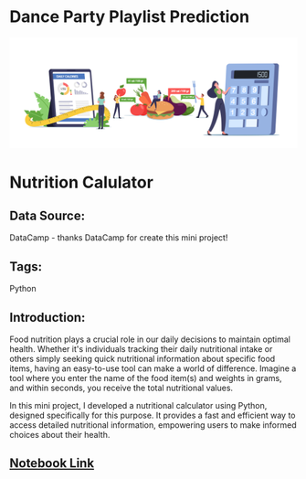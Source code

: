 # Dance Party Playlist Prediction
<p align="center">
  <img src=https://github.com/mei-pan/nutrition_calculator/blob/main/image.jpg alt="curtesy of DataCamp" width='auto', height='auto'>
</p>

# Nutrition Calulator  
## Data Source:
  DataCamp - thanks DataCamp for create this mini project!
## Tags:
  Python
## Introduction:
Food nutrition plays a crucial role in our daily decisions to maintain optimal health. Whether it's individuals tracking their daily nutritional intake or others simply seeking quick nutritional information about specific food items, having an easy-to-use tool can make a world of difference. Imagine a tool where you enter the name of the food item(s) and weights in grams, and within seconds, you receive the total nutritional values.

In this mini project, I developed a nutritional calculator using Python, designed specifically for this purpose. It provides a fast and efficient way to access detailed nutritional information, empowering users to make informed choices about their health. 

## [Notebook Link](https://github.com/mei-pan/nutrition_calculator/blob/main/nutrition_calculator.ipynb) 


